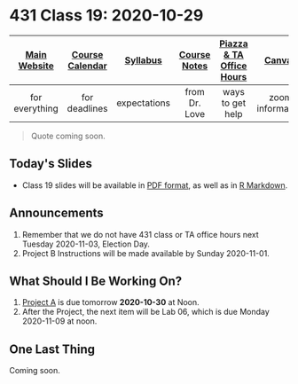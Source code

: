 # 431 Class 19: 2020-10-29

[Main Website](https://thomaselove.github.io/431/) | [Course Calendar](https://thomaselove.github.io/431/calendar.html) | [Syllabus](https://thomaselove.github.io/431-2020-syllabus/) | [Course Notes](https://thomaselove.github.io/431-notes/) | [Piazza & TA Office Hours](https://thomaselove.github.io/431/contact.html) | [Canvas](https://canvas.case.edu) | [Data and Code](https://thomaselove.github.io/431/data_index.html)
:-----------: | :--------------: | :----------: | :---------: | :-------------: | :-----------: | :------------:
for everything | for deadlines | expectations | from Dr. Love | ways to get help | zoom information | for downloads

> Quote coming soon.

## Today's Slides

- Class 19 slides will be available in [PDF format](https://github.com/THOMASELOVE/431-2020/blob/master/classes/class19/431_class-19-slides_2020.pdf), as well as in [R Markdown](https://github.com/THOMASELOVE/431-2020/blob/master/classes/class19/431_class-19-slides_2020.Rmd).

## Announcements

1. Remember that we do not have 431 class or TA office hours next Tuesday 2020-11-03, Election Day.
2. Project B Instructions will be made available by Sunday 2020-11-01.

## What Should I Be Working On?

1. [Project A](https://thomaselove.github.io/431-2020-projectA/) is due tomorrow **2020-10-30** at Noon.
2. After the Project, the next item will be Lab 06, which is due Monday 2020-11-09 at noon.

## One Last Thing

Coming soon.
